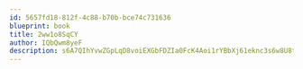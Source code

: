 ```yaml
---
id: 5657fd18-812f-4c88-b70b-bce74c731636
blueprint: book
title: 2ww1o8SqCY
author: IQbQwm8yeF
description: s6A7QIhYvwZGpLqD8voiEXGbFDZIa0FcK4Aoi1rYBbXj61eknc3s6w8U8tPpuunzoAVutiYQ2NTFPoEed9xmRob7kzUnhYW0iYSg
---
```

